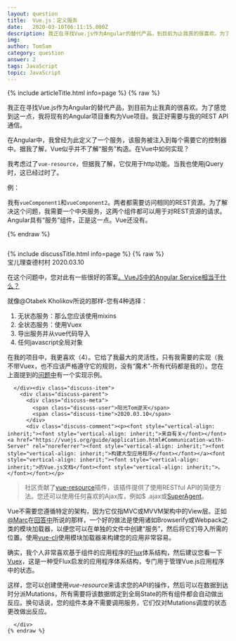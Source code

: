 ```yaml
---
layout: question
title:  Vue.js：定义服务
date:   2020-03-10T06:11:15.000Z
description: 我正在寻找Vue.js作为Angular的替代产品，到目前为止我真的很喜欢。为了感觉到这一点，我将现有的Angular项目重构为Vue项目。我正好需要与我...
img: 
author: TomSam
category: question
answer: 2
tags: JavaScript
topic: JavaScript
---
```

<div class="article-root">
  <div class="article">
    {% include articleTitle.html info=page %}
    {% raw %}
    <div class="article-content"><p><font style="vertical-align: inherit;"><font style="vertical-align: inherit;">我正在寻找Vue.js作为Angular的替代产品，到目前为止我真的很喜欢。</font><font style="vertical-align: inherit;">为了感觉到这一点，我将现有的Angular项目重构为Vue项目。</font><font style="vertical-align: inherit;">我正好需要与我的REST API通信。</font></font></p>

<p><font style="vertical-align: inherit;"><font style="vertical-align: inherit;">在Angular中，我曾经为此定义了一个服务，该服务被注入到每个需要它的控制器中。</font><font style="vertical-align: inherit;">据我了解，Vue似乎并不了解“服务”构造。</font><font style="vertical-align: inherit;">在Vue中如何实现？</font></font></p>

<p><font style="vertical-align: inherit;"><font style="vertical-align: inherit;">我考虑过了</font></font><code>vue-resource</code><font style="vertical-align: inherit;"><font style="vertical-align: inherit;">，但据我了解，它仅用于http功能。</font><font style="vertical-align: inherit;">当我也使用jQuery时，这已经过时了。</font></font></p>

<p><font style="vertical-align: inherit;"><font style="vertical-align: inherit;">例：</font></font></p>

<p><font style="vertical-align: inherit;"><font style="vertical-align: inherit;">我有</font></font><code>vueComponent1</code><font style="vertical-align: inherit;"><font style="vertical-align: inherit;">和</font></font><code>vueComponent2</code><font style="vertical-align: inherit;"><font style="vertical-align: inherit;">。</font><font style="vertical-align: inherit;">两者都需要访问相同的REST资源。</font><font style="vertical-align: inherit;">为了解决这个问题，我需要一个中央服务，这两个组件都可以用于对REST资源的请求。</font><font style="vertical-align: inherit;">Angular具有“服务”组件，正是这一点。</font><font style="vertical-align: inherit;">Vue还没有。</font></font></p></div>
    {% endraw %}
  </div>
  <p style="height: 0;width:0;overflow: hidden;"> 第495篇《Vue.js：定义服务》来自Winter(https://github.com/aiyld/aiyld.github.io)的站点</p>
  <div class="discuss-wrapper">
    {% include discussTitle.html info=page %}
    {% raw %}
    <div class="discuss-item">
        <div class="discuss-parent">
          <div class="discuss-meta">
            <span class="discuss-user">宝儿理查德村村</span>
            <span class="discuss-time">2020.03.10</span>
          </div>
          <div class="discuss-comment"><p><font style="vertical-align: inherit;"><font style="vertical-align: inherit;">在这个问题中，您对此有一些很好的答案</font></font><a href="https://stackoverflow.com/questions/41164672/whats-the-equivalent-of-angular-service-in-vuejs"><font style="vertical-align: inherit;"><font style="vertical-align: inherit;">。VueJS中的Angular Service相当于什么？</font></font></a></p>

<p><font style="vertical-align: inherit;"><font style="vertical-align: inherit;">就像@Otabek Kholikov所说的那样-您有4种选择：</font></font></p>

<ol>
<li><font style="vertical-align: inherit;"><font style="vertical-align: inherit;">无状态服务：那么您应该使用mixins</font></font></li>
<li><font style="vertical-align: inherit;"><font style="vertical-align: inherit;">全状态服务：使用Vuex</font></font></li>
<li><font style="vertical-align: inherit;"><font style="vertical-align: inherit;">导出服务并从vue代码导入</font></font></li>
<li><font style="vertical-align: inherit;"><font style="vertical-align: inherit;">任何javascript全局对象</font></font></li>
</ol>

<p><font style="vertical-align: inherit;"><font style="vertical-align: inherit;">在我的项目中，我更喜欢（4）。</font><font style="vertical-align: inherit;">它给了我最大的灵活性，只有我需要的实现（我不带Vuex，也不应该严格遵守它的规则，没有“魔术”-所有代码都是我的）。</font><font style="vertical-align: inherit;">您在</font><font style="vertical-align: inherit;">上面提到</font><font style="vertical-align: inherit;">的</font></font><a href="https://stackoverflow.com/questions/41164672/whats-the-equivalent-of-angular-service-in-vuejs"><font style="vertical-align: inherit;"><font style="vertical-align: inherit;">问题中</font></font></a><font style="vertical-align: inherit;"><font style="vertical-align: inherit;">有一个实现示例</font><font style="vertical-align: inherit;">。</font></font></p></div>
        </div>
        
      </div><div class="discuss-item">
        <div class="discuss-parent">
          <div class="discuss-meta">
            <span class="discuss-user">阳光Tom逆天</span>
            <span class="discuss-time">2020.03.10</span>
          </div>
          <div class="discuss-comment"><p><font style="vertical-align: inherit;"><font style="vertical-align: inherit;">来自有关</font></font><a href="https://vuejs.org/guide/application.html#Communication-with-Server" rel="noreferrer"><font style="vertical-align: inherit;"><font style="vertical-align: inherit;">构建大型应用程序</font></font></a><font style="vertical-align: inherit;"><font style="vertical-align: inherit;">的Vue.js文档</font><font style="vertical-align: inherit;">。</font></font></p>

<blockquote>
  <p><font style="vertical-align: inherit;"><font style="vertical-align: inherit;">社区贡献了</font></font><a href="https://github.com/vuejs/vue-resource" rel="noreferrer"><font style="vertical-align: inherit;"><font style="vertical-align: inherit;">vue-resource</font></font></a><font style="vertical-align: inherit;"><font style="vertical-align: inherit;">插件，该插件提供了使用RESTful API的简便方法。</font><font style="vertical-align: inherit;">您还可以使用任何喜欢的Ajax库，例如$ .ajax或</font></font><a href="https://github.com/visionmedia/superagent" rel="noreferrer"><font style="vertical-align: inherit;"><font style="vertical-align: inherit;">SuperAgent</font></font></a><font style="vertical-align: inherit;"><font style="vertical-align: inherit;">。</font></font></p>
</blockquote>

<p><font style="vertical-align: inherit;"><font style="vertical-align: inherit;">Vue不需要您遵循特定的架构，因为它仅指MVC或MVVM架构中的View层。</font><font style="vertical-align: inherit;">正如</font></font><a href="https://stackoverflow.com/users/2460088/marc"><font style="vertical-align: inherit;"><font style="vertical-align: inherit;">@Marc</font></font></a><font style="vertical-align: inherit;"><font style="vertical-align: inherit;">在</font></font><a href="https://stackoverflow.com/a/38499949/424498"><font style="vertical-align: inherit;"><font style="vertical-align: inherit;">回答中</font></font></a><font style="vertical-align: inherit;"><font style="vertical-align: inherit;">所说的那样</font><font style="vertical-align: inherit;">，一个好的做法是使用诸如Browserify或Webpack之类的模块加载器，以便您可以在单独的文件中创建“服务”，然后将它们导入所需的位置。</font><font style="vertical-align: inherit;">使用</font></font><a href="https://github.com/vuejs/vue-cli" rel="noreferrer"><font style="vertical-align: inherit;"><font style="vertical-align: inherit;">vue-cli</font></font></a><font style="vertical-align: inherit;"><font style="vertical-align: inherit;">使用模块加载器来构建您的应用非常容易</font><font style="vertical-align: inherit;">。</font></font></p>

<p><font style="vertical-align: inherit;"><font style="vertical-align: inherit;">确实，我个人非常喜欢</font><font style="vertical-align: inherit;">基于组件的应用程序</font><font style="vertical-align: inherit;">的</font></font><a href="https://facebook.github.io/flux/" rel="noreferrer"><font style="vertical-align: inherit;"><font style="vertical-align: inherit;">Flux</font></font></a><font style="vertical-align: inherit;"><font style="vertical-align: inherit;">体系结构，然后建议您看一下</font></font><a href="https://github.com/vuejs/vuex/" rel="noreferrer"><font style="vertical-align: inherit;"><font style="vertical-align: inherit;">Vuex</font></font></a><font style="vertical-align: inherit;"><font style="vertical-align: inherit;">，这是一种受Flux启发的应用程序体系结构，专门用于管理Vue.js应用程序中的状态。</font></font></p>

<p><font style="vertical-align: inherit;"><font style="vertical-align: inherit;">这样，您可以创建使用</font></font><em><font style="vertical-align: inherit;"><font style="vertical-align: inherit;">vue-resource</font></font></em><font style="vertical-align: inherit;"><font style="vertical-align: inherit;">来请求您的API的操作，然后可以在数据到达时分派Mutations，所有需要将该数据绑定到全局State的所有组件都会自动做出反应。</font><font style="vertical-align: inherit;">换句话说，您的组件本身不需要调用服务，它们仅对Mutations调度的状态更改做出反应。</font></font></p></div>
        </div>
        
      </div>
    {% endraw %}
  </div>
<div>
